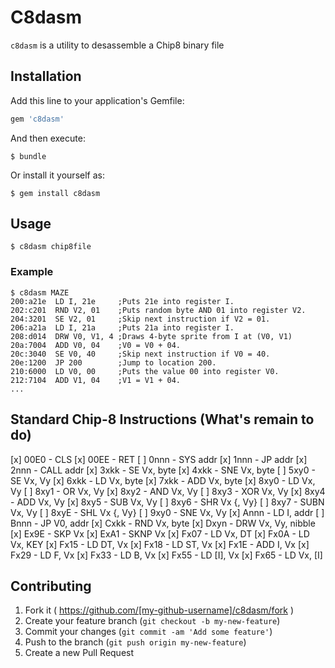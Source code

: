 # C8dasm

`c8dasm` is a utility to desassemble a Chip8 binary file

## Installation

Add this line to your application's Gemfile:

```ruby
gem 'c8dasm'
```

And then execute:

    $ bundle

Or install it yourself as:

    $ gem install c8dasm

## Usage

    $ c8dasm chip8file

### Example

    $ c8dasm MAZE
    200:a21e  LD I, 21e     ;Puts 21e into register I.
    202:c201  RND V2, 01    ;Puts random byte AND 01 into register V2.
    204:3201  SE V2, 01     ;Skip next instruction if V2 = 01.
    206:a21a  LD I, 21a     ;Puts 21a into register I.
    208:d014  DRW V0, V1, 4 ;Draws 4-byte sprite from I at (V0, V1)
    20a:7004  ADD V0, 04    ;V0 = V0 + 04.
    20c:3040  SE V0, 40     ;Skip next instruction if V0 = 40.
    20e:1200  JP 200        ;Jump to location 200.
    210:6000  LD V0, 00     ;Puts the value 00 into register V0.
    212:7104  ADD V1, 04    ;V1 = V1 + 04.
    ...

## Standard Chip-8 Instructions (What's remain to do)

[x] 00E0 - CLS
[x] 00EE - RET
[ ] 0nnn - SYS addr
[x] 1nnn - JP addr
[x] 2nnn - CALL addr
[x] 3xkk - SE Vx, byte
[x] 4xkk - SNE Vx, byte
[ ] 5xy0 - SE Vx, Vy
[x] 6xkk - LD Vx, byte
[x] 7xkk - ADD Vx, byte
[x] 8xy0 - LD Vx, Vy
[ ] 8xy1 - OR Vx, Vy
[x] 8xy2 - AND Vx, Vy
[ ] 8xy3 - XOR Vx, Vy
[x] 8xy4 - ADD Vx, Vy
[x] 8xy5 - SUB Vx, Vy
[ ] 8xy6 - SHR Vx {, Vy}
[ ] 8xy7 - SUBN Vx, Vy
[ ] 8xyE - SHL Vx {, Vy}
[ ] 9xy0 - SNE Vx, Vy
[x] Annn - LD I, addr
[ ] Bnnn - JP V0, addr
[x] Cxkk - RND Vx, byte
[x] Dxyn - DRW Vx, Vy, nibble
[x] Ex9E - SKP Vx
[x] ExA1 - SKNP Vx
[x] Fx07 - LD Vx, DT
[x] Fx0A - LD Vx, KEY
[x] Fx15 - LD DT, Vx
[x] Fx18 - LD ST, Vx
[x] Fx1E - ADD I, Vx
[x] Fx29 - LD F, Vx
[x] Fx33 - LD B, Vx
[x] Fx55 - LD [I], Vx
[x] Fx65 - LD Vx, [I]

## Contributing

1. Fork it ( https://github.com/[my-github-username]/c8dasm/fork )
2. Create your feature branch (`git checkout -b my-new-feature`)
3. Commit your changes (`git commit -am 'Add some feature'`)
4. Push to the branch (`git push origin my-new-feature`)
5. Create a new Pull Request
